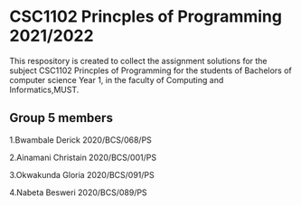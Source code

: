 # CSC1102 Princples of Programming 2021/2022
This respository is created to collect the assignment solutions for the subject CSC1102 Princples of Programming for the students of Bachelors of computer science Year 1, in the faculty of Computing and Informatics,MUST.

## Group 5 members
1.Bwambale Derick 2020/BCS/068/PS

2.Ainamani Christain 2020/BCS/001/PS

3.Okwakunda Gloria 2020/BCS/091/PS

4.Nabeta Besweri 2020/BCS/089/PS 
